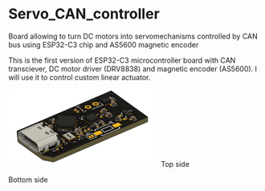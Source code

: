 # Servo_CAN_controller
Board allowing to turn DC motors into servomechanisms controlled by CAN bus using ESP32-C3 chip and AS5600 magnetic encoder


This is the first version of ESP32-C3 microcontroller board with CAN transciever, DC motor driver (DRV8838) and magnetic encoder (AS5600). I will use it to control custom linear actuator.

<img src="pics/overview.png" width="300px"></a>
Top side

Bottom side
